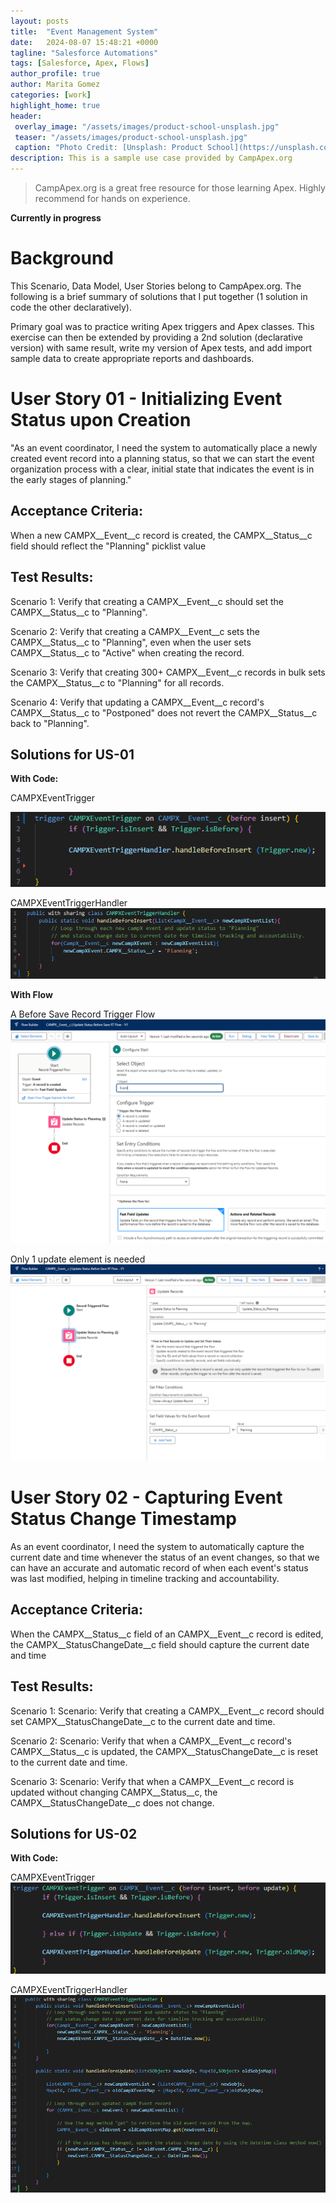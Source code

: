 ```yaml
---
layout: posts
title:  "Event Management System"
date:   2024-08-07 15:48:21 +0000
tagline: "Salesforce Automations"
tags: [Salesforce, Apex, Flows]
author_profile: true
author: Marita Gomez
categories: [work]
highlight_home: true
header:
 overlay_image: "/assets/images/product-school-unsplash.jpg"
 teaser: "/assets/images/product-school-unsplash.jpg"
 caption: "Photo Credit: [Unsplash: Product School](https://unsplash.com/@productschool)"
description: This is a sample use case provided by CampApex.org
---
```

>CampApex.org is a great free resource for those learning Apex. Highly recommend for hands on experience.

**Currently in progress**

# Background
This Scenario, Data Model, User Stories belong to CampApex.org. The following is a brief summary of solutions that I put together (1 solution in code the other declaratively).

Primary goal was to practice writing Apex triggers and Apex classes. 
This exercise can then be extended by providing a 2nd solution (declarative version) with same result, write my version of Apex tests, and add import sample data to create appropriate reports and dashboards.

# User Story 01 - Initializing Event Status upon Creation
"As an event coordinator, I need the system to automatically place a newly created event record into a planning status, so that we can start the event organization process with a clear, initial state that indicates the event is in the early stages of planning."

## Acceptance Criteria:
When a new CAMPX__Event__c record is created, the CAMPX__Status__c field should reflect the "Planning" picklist value

## Test Results:
Scenario 1: Verify that creating a CAMPX__Event__c should set the CAMPX__Status__c to "Planning".

Scenario 2: Verify that creating a CAMPX__Event__c sets the CAMPX__Status__c to "Planning", even when the user sets CAMPX__Status__c to "Active" when creating the record.

Scenario 3: Verify that creating 300+ CAMPX__Event__c records in bulk sets the CAMPX__Status__c to "Planning" for all records.

Scenario 4: Verify that updating a CAMPX__Event__c record's CAMPX__Status__c to "Postponed" does not revert the CAMPX__Status__c back to "Planning".

## Solutions for US-01

**With Code:**

CAMPXEventTrigger

![CAMPXEventTrigger](/assets/images/US01-Trigger.png)

CAMPXEventTriggerHandler
![CAMPXEventTriggerHandler](/assets/images/US01-TriggerHandler.png)

**With Flow**

A Before Save Record Trigger Flow
![CAMPX__Event__c RT Before Save Flow US-01-01](/assets/images/US01_Flow01.png)

Only 1 update element is needed
![CAMPX__Event__c RT Before Save Flow US-01-02](/assets/images/US01-Flow02.png)


# User Story 02 - Capturing Event Status Change Timestamp
As an event coordinator, I need the system to automatically capture the current date and time whenever the status of an event changes, so that we can have an accurate and automatic record of when each event's status was last modified, helping in timeline tracking and accountability.

## Acceptance Criteria:
When the CAMPX__Status__c field of an CAMPX__Event__c record is edited, the CAMPX__StatusChangeDate__c field should capture the current date and time

## Test Results:
Scenario 1: Scenario: Verify that creating a CAMPX__Event__c record should set CAMPX__StatusChangeDate__c to the current date and time.

Scenario 2: Scenario: Verify that when a CAMPX__Event__c record's CAMPX__Status__c is updated, the CAMPX__StatusChangeDate__c is reset to the current date and time.

Scenario 3: Scenario: Verify that when a CAMPX__Event__c record is updated without changing CAMPX__Status__c, the CAMPX__StatusChangeDate__c does not change.

## Solutions for US-02

**With Code:**

CAMPXEventTrigger
![CAMPXEventTrigger](/assets/images/US02-Trigger.png)

CAMPXEventTriggerHandler
![CAMPXEventTriggerHandler](/assets/images/US02-TriggerHandler.png)



